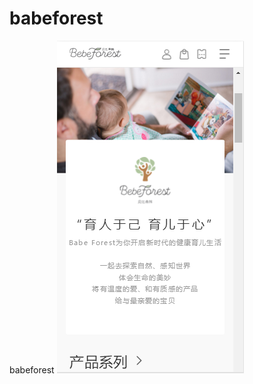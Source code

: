 # babeforest
babeforest
![Image text](https://raw.githubusercontent.com/mcwongstudio/babeforest/master/effect/home1.png)
